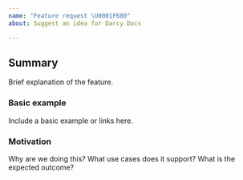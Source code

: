 ```yaml
---
name: "Feature request \U0001F680"
about: Suggest an idea for Darcy Docs

---
```


## Summary

Brief explanation of the feature.

### Basic example

Include a basic example or links here.

### Motivation

Why are we doing this? What use cases does it support? What is the expected outcome?
